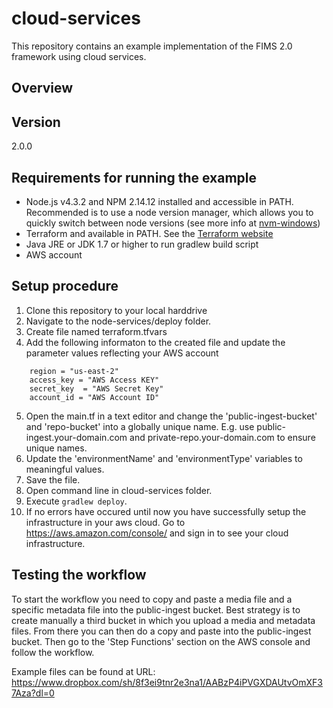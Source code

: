 # cloud-services

This repository contains an example implementation of the FIMS 2.0 framework using cloud services.

## Overview


## Version

2.0.0

## Requirements for running the example
* Node.js v4.3.2 and NPM 2.14.12 installed and accessible in PATH. Recommended is to use a node version manager, which allows you to quickly switch between node versions (see more info at [nvm-windows](https://github.com/coreybutler/nvm-windows))
* Terraform and available in PATH. See the [Terraform website](https://www.terraform.io/)
* Java JRE or JDK 1.7 or higher to run gradlew build script
* AWS account

## Setup procedure
1. Clone this repository to your local harddrive
2. Navigate to the node-services/deploy folder.
3. Create file named terraform.tfvars
4. Add the following informaton to the created file and update the parameter values reflecting your AWS account 
```
 	region = "us-east-2"
   	access_key = "AWS Access KEY"
 	secret_key  = "AWS Secret Key"
 	account_id = "AWS Account ID"
```

5. Open the main.tf in a text editor and change the 'public-ingest-bucket' and 'repo-bucket' into a globally unique name. E.g. use public-ingest.your-domain.com and private-repo.your-domain.com to ensure unique names.
6. Update the 'environmentName' and 'environmentType' variables to meaningful values.  
4. Save the file.
5. Open command line in cloud-services folder.
6. Execute `gradlew deploy`.
9. If no errors have occured until now you have successfully setup the infrastructure in your aws cloud. Go to https://aws.amazon.com/console/ and sign in to see your cloud infrastructure.

## Testing the workflow
To start the workflow you need to copy and paste a media file and a specific metadata file into the public-ingest bucket. Best strategy is to create manually a third bucket in which you upload a media and metadata files. From there you can then do a copy and paste into the public-ingest bucket. Then go to the 'Step Functions' section on the AWS console and follow the workflow.

Example files can be found at URL:
https://www.dropbox.com/sh/8f3ei9tnr2e3na1/AABzP4iPVGXDAUtvOmXF37Aza?dl=0

